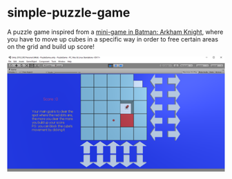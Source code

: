 # simple-puzzle-game
A puzzle game inspired from a [mini-game in Batman: Arkham Knight](https://youtu.be/qMfy2iHH-AY), where you have to move up cubes in a specific way in order to free certain areas on the grid and build up score!

![](screenshot.png)

